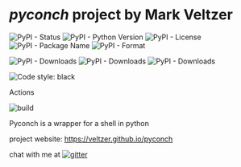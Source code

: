 
# *pyconch* project by Mark Veltzer

![PyPI - Status](https://img.shields.io/pypi/status/pyconch)
![PyPI - Python Version](https://img.shields.io/pypi/pyversions/pyconch)
![PyPI - License](https://img.shields.io/pypi/l/pyconch)
![PyPI - Package Name](https://img.shields.io/pypi/v/pyconch)
![PyPI - Format](https://img.shields.io/pypi/format/pyconch)

![PyPI - Downloads](https://img.shields.io/pypi/dd/pyconch)
![PyPI - Downloads](https://img.shields.io/pypi/dw/pyconch)
![PyPI - Downloads](https://img.shields.io/pypi/dm/pyconch)

![Code style: black](https://img.shields.io/badge/code%20style-black-000000.svg)


Actions

![build](https://github.com/veltzer/pyconch/workflows/build/badge.svg)

Pyconch is a wrapper for a shell in python

project website: https://veltzer.github.io/pyconch

chat with me at [![gitter](https://badges.gitter.im/Join%20Chat.svg)](https://gitter.im/veltzer/mark.veltzer)


